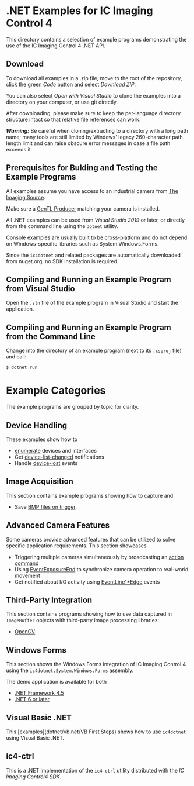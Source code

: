 # .NET Examples for IC Imaging Control 4

This directory contains a selection of example programs demonstrating the use of the IC Imaging Control 4 .NET API.

## Download

To download all examples in a .zip file, move to the root of the repository, click the green *Code* button and select *Download ZIP*.

You can also select *Open with Visual Studio* to clone the examples into a directory on your computer, or use git directly.

After downloading, please make sure to keep the per-language directory structure intact so that relative file references can work.

***Warning:*** Be careful when cloning/extracting to a directory with a long path name; many tools are still limited by Windows' legacy 260-character path length limit and can raise obscure error messages in case a file path exceeds it.

## Prerequisites for Bulding and Testing the Example Programs

All examples assume you have access to an industrial camera from [The Imaging Source](www.theimagingsource.com).

Make sure a [GenTL Producer](https://www.theimagingsource.com/en-us/support/download/) matching your camera is installed.

All .NET examples can be used from *Visual Studio 2019* or later, or directly from the command line using the `dotnet` utility.

Console examples are usually built to be cross-platform and do not depend on Windows-specific libraries such as System.Windows.Forms.

Since the `ic4dotnet` and related packages are automatically downloaded from nuget.org, no SDK installation is required.

## Compiling and Running an Example Program from Visual Studio

Open the `.sln` file of the example program in Visual Studio and start the application.

## Compiling and Running an Example Program from the Command Line

Change into the directory of an example program (next to its `.csproj` file) and call:

```
$ dotnet run
```

# Example Categories

The example programs are grouped by topic for clarity.

## Device Handling

These examples show how to
- [enumerate](dotnet/device-handling/DeviceEnumeration) devices and interfaces
- Get [device-list-changed](dotnet/device-handling/DeviceListChanged/) notifications
- Handle [device-lost](dotnet/device-handling/DeviceLost) events

## Image Acquisition

This section contains example programs showing how to capture and

- Save [BMP files on trigger](dotnet/image-acquisition/SaveBmpOnTrigger).

## Advanced Camera Features

Some cameras provide advanced features that can be utilized to solve specific application requirements. This section showcases
- Triggering multiple cameras simultaneously by broadcasting an [action command](dotnet/advanced-camera-features/ActionCommandBroadcastTrigger)
- Using [EventExposureEnd](dotnet/advanced-camera-features/EventExposureEnd) to synchronize camera operation to real-world movement
- Get notified about I/O activity using [EventLine1*Edge](dotnet/advanced-camera-features/EventLine1Edge) events

## Third-Party Integration

This section contains programs showing how to use data captured in `ImageBuffer` objects with third-party image processing libraries:

- [OpenCV](cpp/thirdparty-integration/ImageBufferOpenCVLive)

## Windows Forms

This section shows the Windows Forms integration of IC Imaging Control 4 using the `ic4dotnet.System.Windows.Forms` assembly.

The demo application is available for both

- [.NET Framework 4.5](dotnet/winforms/framework45)
- [.NET 6 or later](dotnet/winforms/DialogApp-net6)

## Visual Basic .NET

This [examples](dotnet/vb.net/VB First Steps) shows how to use `ic4dotnet` using Visual Basic .NET.

## ic4-ctrl

This is a .NET implementation of the `ic4-ctrl` utility distributed with the *IC Imaging Control4 SDK*.